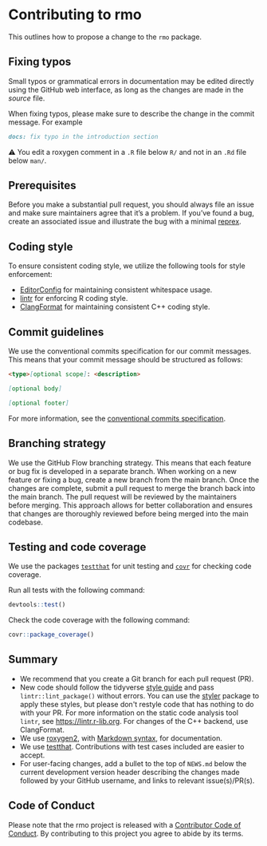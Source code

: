# Contributing to rmo

This outlines how to propose a change to the `rmo` package.

## Fixing typos

Small typos or grammatical errors in documentation may be edited directly using
the GitHub web interface, as long as the changes are made in the *source* file.

When fixing typos, please make sure to describe the change in the commit
message. For example

```markdown
docs: fix typo in the introduction section
```

:warning: You edit a roxygen comment in a `.R` file below `R/` and not in an
`.Rd` file below `man/`.

## Prerequisites

Before you make a substantial pull request, you should always file an issue and
make sure maintainers agree that it’s a problem. If you’ve found a bug, create
an associated issue and illustrate the bug with a minimal
[reprex](https://www.tidyverse.org/help/#reprex).

## Coding style

To ensure consistent coding style, we utilize the following tools for style
enforcement:

- [EditorConfig](https://editorconfig.org/) for maintaining consistent
  whitespace usage.
- [lintr](https://lintr.r-lib.org) for enforcing R coding style.
- [ClangFormat](https://clang.llvm.org/docs/ClangFormat.html) for maintaining
  consistent C++ coding style.

## Commit guidelines

We use the conventional commits specification for our commit messages. This means that your commit message should be structured as follows:

```markdown
<type>[optional scope]: <description>

[optional body]

[optional footer]
```

For more information, see the [conventional commits specification](https://www.conventionalcommits.org).

## Branching strategy

We use the GitHub Flow branching strategy. This means that each feature or bug
fix is developed in a separate branch. When working on a new feature or fixing a
bug, create a new branch from the main branch. Once the changes are complete,
submit a pull request to merge the branch back into the main branch. The pull
request will be reviewed by the maintainers before merging. This approach allows
for better collaboration and ensures that changes are thoroughly reviewed before
being merged into the main codebase.

## Testing and code coverage

We use the packages [`testthat`](https://testthat.r-lib.org) for unit testing and [`covr`](https://covr.r-lib.org) for checking code coverage.

Run all tests with the following command:

```r
devtools::test()
```

Check the code coverage with the following command:

```r
covr::package_coverage()
```

## Summary

- We recommend that you create a Git branch for each pull request (PR).
- New code should follow the tidyverse [style
  guide](https://style.tidyverse.org) and pass `lintr::lint_package()` without
  errors. You can use the [styler](https://styler.r-lib.org) package to apply
  these styles, but please don't restyle code that has nothing to do with your
  PR. For more information on the static code analysis tool `lintr`, see
  <https://lintr.r-lib.org>. For changes of the C++ backend, use ClangFormat.
- We use [roxygen2](https://roxygen2.r-lib.org), with [Markdown
  syntax](https://cran.r-project.org/web/packages/roxygen2/vignettes/markdown.html),
  for documentation.  
- We use [testthat](https://testthat.r-lib.org). Contributions with test cases
  included are easier to accept.  
- For user-facing changes, add a bullet to the top of `NEWS.md` below the
  current development version header describing the changes made followed by
  your GitHub username, and links to relevant issue(s)/PR(s).

## Code of Conduct

Please note that the rmo project is released with a [Contributor Code of Conduct](CODE_OF_CONDUCT.md). By contributing to this project you agree to abide by its terms.
